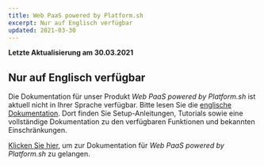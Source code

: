 ```yaml
---
title: Web PaaS powered by Platform.sh
excerpt: Nur auf Englisch verfügbar
updated: 2021-03-30
---
```


**Letzte Aktualisierung am 30.03.2021**

## Nur auf Englisch verfügbar

Die Dokumentation für unser Produkt *Web PaaS powered by Platform.sh* ist aktuell nicht in Ihrer Sprache verfügbar. Bitte lesen Sie die [englische Dokumentation](https://docs.ovh.com/gb/en/web-paas/).
Dort finden Sie Setup-Anleitungen, Tutorials sowie eine vollständige Dokumentation zu den verfügbaren Funktionen und bekannten Einschränkungen. 

[Klicken Sie hier](https://docs.ovh.com/gb/en/web-paas/), um zur Dokumentation für *Web PaaS powered by Platform.sh* zu gelangen.